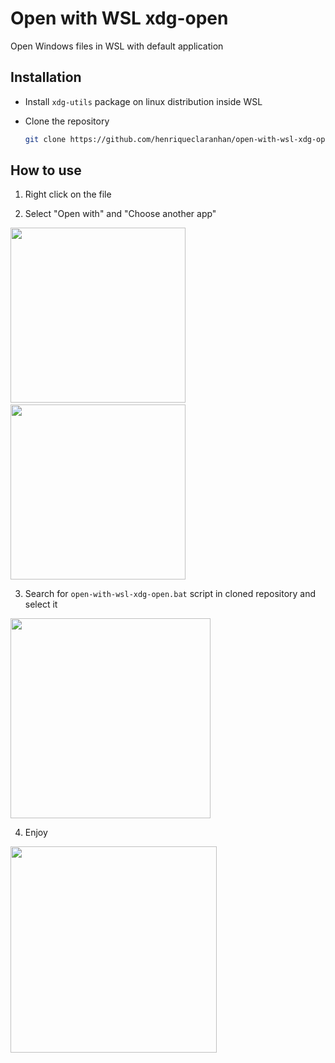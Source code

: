 # Open with WSL xdg-open
Open Windows files in WSL with default application

## Installation
- Install `xdg-utils` package on linux distribution inside WSL

- Clone the repository
	```sh
	git clone https://github.com/henriqueclaranhan/open-with-wsl-xdg-open.git
	```
## How to use
1. Right click on the file

2. Select "Open with" and "Choose another app"
<div>
	<img height="280px" src="https://user-images.githubusercontent.com/58452863/164874206-f1f42f50-51b3-482a-962f-7dbcf57996c2.png">
	&ensp;&nbsp;
	<img height="280px" src="https://user-images.githubusercontent.com/58452863/164874209-7a532abb-cfe5-4f17-9e28-b56e63965de8.png">
</div>

3. Search for `open-with-wsl-xdg-open.bat` script in cloned repository and select it
<img height="320px" src="https://user-images.githubusercontent.com/58452863/164874342-514e50fb-aece-40bb-9d5b-6a944968c455.png">

4. Enjoy
<img height="330px" src="https://user-images.githubusercontent.com/58452863/164874408-3c8bbb0d-5d85-4f51-ae32-f4c6411fb516.png">
